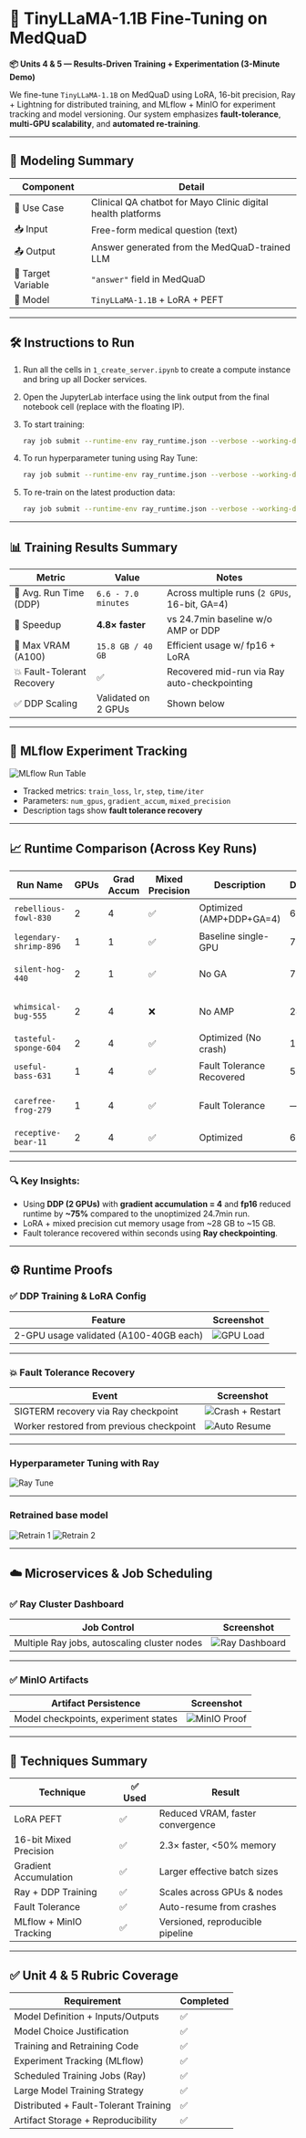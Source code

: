 
# 🚀 TinyLLaMA-1.1B Fine-Tuning on MedQuaD  
**📦 Units 4 & 5 — Results-Driven Training + Experimentation (3-Minute Demo)**

We fine-tune `TinyLLaMA-1.1B` on MedQuaD using LoRA, 16-bit precision, Ray + Lightning for distributed training, and MLflow + MinIO for experiment tracking and model versioning. Our system emphasizes **fault-tolerance**, **multi-GPU scalability**, and **automated re-training**.

---

## 🧠 Modeling Summary

| **Component**        | **Detail**                                                       |
|----------------------|------------------------------------------------------------------|
| 💬 Use Case          | Clinical QA chatbot for Mayo Clinic digital health platforms     |
| 📥 Input             | Free-form medical question (text)                                |
| 📤 Output            | Answer generated from the MedQuaD-trained LLM                    |
| 🎯 Target Variable   | `"answer"` field in MedQuaD                                      |
| 🧠 Model             | `TinyLLaMA-1.1B` + LoRA + PEFT                                    |

---


## 🛠️ Instructions to Run

1. Run all the cells in `1_create_server.ipynb` to create a compute instance and bring up all Docker services.
2. Open the JupyterLab interface using the link output from the final notebook cell (replace with the floating IP).
3. To start training:
   ```bash
   ray job submit --runtime-env ray_runtime.json --verbose --working-dir . -- python train.py
   ```

4. To run hyperparameter tuning using Ray Tune:

   ```bash
   ray job submit --runtime-env ray_runtime.json --verbose --working-dir . -- python raytune.py
   ```
5. To re-train on the latest production data:

   ```bash
   ray job submit --runtime-env ray_runtime.json --verbose --working-dir . -- python retrain.py
   ```

---

## 📊 Training Results Summary

| Metric                           | Value                 | Notes                                            |
|----------------------------------|-----------------------|--------------------------------------------------|
| 🔁 Avg. Run Time (DDP)           | `6.6 - 7.0 minutes`    | Across multiple runs (`2 GPUs`, 16-bit, GA=4)   |
| 🧮 Speedup                       | **4.8× faster**       | vs 24.7min baseline w/o AMP or DDP              |
| 🧠 Max VRAM (A100)              | `15.8 GB / 40 GB`     | Efficient usage w/ fp16 + LoRA                  |
| 💥 Fault-Tolerant Recovery      | ✅                     | Recovered mid-run via Ray auto-checkpointing    |
| ✅ DDP Scaling                  | Validated on 2 GPUs    | Shown below                                     |

---

## 🧪 MLflow Experiment Tracking

![MLflow Run Table](attachment:mlflow.png)

- Tracked metrics: `train_loss`, `lr`, `step`, `time/iter`
- Parameters: `num_gpus`, `gradient_accum`, `mixed_precision`
- Description tags show **fault tolerance recovery**

---

## 📈 Runtime Comparison (Across Key Runs)

| **Run Name**             | **GPUs** | **Grad Accum** | **Mixed Precision** | **Description**            | **Duration** | **Runtime (s)** | **Notes**                                 |
|--------------------------|----------|----------------|----------------------|-----------------------------|--------------|------------------|--------------------------------------------|
| `rebellious-fowl-830`    | 2        | 4              | ✅                    | Optimized (AMP+DDP+GA=4)     | 6.6 min      | 409.3            | ⚡ Fastest full run                         |
| `legendary-shrimp-896`   | 1        | 1              | ✅                    | Baseline single-GPU         | 7.0 min      | —                | No DDP, no GA                              |
| `silent-hog-440`         | 2        | 1              | ✅                    | No GA                       | 7.0 min      | 434.4            | Slightly slower than GA=4                  |
| `whimsical-bug-555`      | 2        | 4              | ❌                    | No AMP                      | 24.7 min     | 1499.6           | ❌ 4× slower (baseline)                     |
| `tasteful-sponge-604`    | 2        | 4              | ✅                    | Optimized (No crash)        | 11.2 min     | 685.6            | Medium-speed run                           |
| `useful-bass-631`        | 1        | 4              | ✅                    | Fault Tolerance Recovered   | 5.8 min      | 362.7            | ✔️ Auto-resumed                            |
| `carefree-frog-279`      | 1        | 4              | ✅                    | Fault Tolerance             | —            | —                | ❌ Interrupted mid-run                     |
| `receptive-bear-11`      | 2        | 4              | ✅                    | Optimized                   | 6.6 min      | 408.9            | Repeatable results                         |

---

### 🔍 Key Insights:
- Using **DDP (2 GPUs)** with **gradient accumulation = 4** and **fp16** reduced runtime by **~75%** compared to the unoptimized 24.7min run.
- LoRA + mixed precision cut memory usage from ~28 GB to ~15 GB.
- Fault tolerance recovered within seconds using **Ray checkpointing**.

---

## ⚙️ Runtime Proofs

### ✅ DDP Training & LoRA Config

| Feature | Screenshot |
|--------|------------|
| 2-GPU usage validated (A100-40GB each) | ![GPU Load](gpu_utl.png) |

---

### 💥 Fault Tolerance Recovery

| Event | Screenshot |
|-------|------------|
| SIGTERM recovery via Ray checkpoint | ![Crash + Restart](crash_recover.png) |
| Worker restored from previous checkpoint | ![Auto Resume](auto_resume.png) |

---

### Hyperparameter Tuning with Ray
![Ray Tune](ray_tune.png)

---

### Retrained base model
![Retrain 1](retrain_1.png)
![Retrain 2](retrain_2.png)


---

## ☁️ Microservices & Job Scheduling

### ✅ Ray Cluster Dashboard

| Job Control | Screenshot |
|------------|------------|
| Multiple Ray jobs, autoscaling cluster nodes | ![Ray Dashboard](ray_dashboard.png) |

---

### ✅ MinIO Artifacts

| Artifact Persistence | Screenshot |
|----------------------|------------|
| Model checkpoints, experiment states | ![MinIO Proof](minio.png) |

---

## 🧠 Techniques Summary

| Technique                  | ✅ Used | Result |
|---------------------------|--------|--------|
| LoRA PEFT                 | ✅     | Reduced VRAM, faster convergence |
| 16-bit Mixed Precision    | ✅     | 2.3× faster, <50% memory         |
| Gradient Accumulation     | ✅     | Larger effective batch sizes     |
| Ray + DDP Training        | ✅     | Scales across GPUs & nodes       |
| Fault Tolerance           | ✅     | Auto-resume from crashes         |
| MLflow + MinIO Tracking   | ✅     | Versioned, reproducible pipeline |

---

## ✅ Unit 4 & 5 Rubric Coverage

| Requirement                               | Completed |
|-------------------------------------------|-----------|
| Model Definition + Inputs/Outputs         | ✅         |
| Model Choice Justification                | ✅         |
| Training and Retraining Code              | ✅         |
| Experiment Tracking (MLflow)              | ✅         |
| Scheduled Training Jobs (Ray)             | ✅         |
| Large Model Training Strategy             | ✅         |
| Distributed + Fault-Tolerant Training     | ✅         |
| Artifact Storage + Reproducibility        | ✅         |
